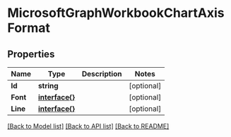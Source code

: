 # MicrosoftGraphWorkbookChartAxisFormat

## Properties

Name | Type | Description | Notes
------------ | ------------- | ------------- | -------------
**Id** | **string** |  | [optional] 
**Font** | [**interface{}**](.md) |  | [optional] 
**Line** | [**interface{}**](.md) |  | [optional] 

[[Back to Model list]](../README.md#documentation-for-models) [[Back to API list]](../README.md#documentation-for-api-endpoints) [[Back to README]](../README.md)


